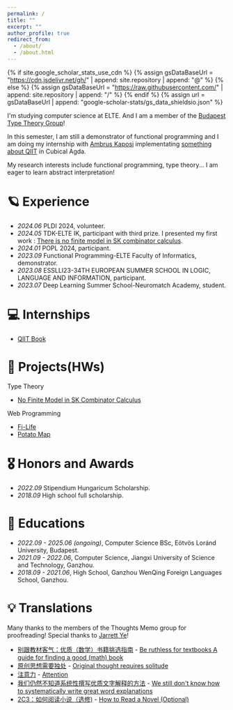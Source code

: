 ```yaml
---
permalink: /
title: ""
excerpt: ""
author_profile: true
redirect_from: 
  - /about/
  - /about.html
---
```


{% if site.google_scholar_stats_use_cdn %}
{% assign gsDataBaseUrl = "https://cdn.jsdelivr.net/gh/" | append: site.repository | append: "@" %}
{% else %}
{% assign gsDataBaseUrl = "https://raw.githubusercontent.com/" | append: site.repository | append: "/" %}
{% endif %}
{% assign url = gsDataBaseUrl | append: "google-scholar-stats/gs_data_shieldsio.json" %}

<span class='anchor' id='about-me'></span>

I'm studying computer science at ELTE. And I am a member of the [Budapest Type Theory Group](https://bitbucket.org/akaposi/tipuselmelet/src/master/)!

In this semester, I am still a demonstrator of functional programming and I am doing my internship with [Ambrus Kaposi](https://akaposi.github.io/) implementating [something about QIIT](https://github.com/akaposi/langs) in Cubical Agda.

My research interests include functional programming, type theory... I am eager to learn abstract interpretation!


# 🪐 Experience
- *2024.06* PLDI 2024, volunteer.
- *2024.05* TDK-ELTE IK, participant with third prize. I presented my first work : [There is no finite model in SK combinator calculus](https://github.com/JanetYin/JanetYin.github.io/blob/main/docs/No%20finite%20model%20in%20SK%20combinator%20calculus.pdf).
- *2024.01* POPL 2024, participant.
- *2023.09* Functional Programming-ELTE Faculty of Informatics, demonstrator. 
- *2023.08* ESSLLI23-34TH EUROPEAN SUMMER SCHOOL IN LOGIC, LANGUAGE AND INFORMATION, participant. 
- *2023.07* Deep Learning Summer School-Neuromatch Academy, student.


# 💻 Internships
- [QIIT Book](https://github.com/akaposi/langs)
  
# 👾 Projects(HWs)
Type Theory
- [No Finite Model in SK Combinator Calculus](https://github.com/akaposi/langs/blob/main/untyped-sk/NoFiniteModel.agda)

Web Programming
- [Fi-Life](https://people.inf.elte.hu/s5owd3/Fi-Life/index.html)
- [Potato Map](https://people.inf.elte.hu/s5owd3/Potato-Map/game.html)

# 🎖 Honors and Awards
- *2022.09* Stipendium Hungaricum Scholarship. 
- *2018.09* High school full scholarship. 

# 📖 Educations
- *2022.09 - 2025.06 (ongoing)*, Computer Science BSc, Eötvös Loránd University, Budapest.
- *2021.09 - 2022.06*, Computer Science, Jiangxi University of Science and Technology, Ganzhou.
- *2018.09 - 2021.06*, High School, Ganzhou WenQing Foreign Languages School, Ganzhou. 

# 💡 Translations
Many thanks to the members of the Thoughts Memo group for proofreading! Special thanks to [Jarrett Ye](https://github.com/L-M-Sherlock)!
- [别跟教材客气：优质（数学）书籍挑选指南](https://zhuanlan.zhihu.com/p/619764249) - [Be ruthless for textbooks A guide for finding a good (math) book](https://docs.google.com/document/d/e/2PACX-1vTkqKg5IxCmPbw7JqnAWxoypaYNFH3XJd4UgYw4PufP09zzzW6j3v-CYXZkpD83sVrzygvg7gLbjM_Q/pub)
- [原创思想需要独处](https://zhuanlan.zhihu.com/p/621750727) - [Original thought requires solitude](https://notes.andymatuschak.org/zPLYeEZ1gQRNMFeuBQt6Gmo)
- [注意力](https://zhuanlan.zhihu.com/p/650257646) - [Attention](https://supermemo.guru/wiki/Attention)
- [我们仍然不知道系统性撰写优质文字解释的方法](https://zhuanlan.zhihu.com/p/657707474) - [We still don't know how to systematically write great word explanations](https://wiki.issarice.com/wiki/We_still_don%27t_know_how_to_systematically_write_great_word_explanations)
- [2C3：如何阅读小说（选修)](https://zhuanlan.zhihu.com/p/665212298) - [How to Read a Novel (Optional)](https://refold.la/roadmap/stage-2/c/how-to-read-a-novel)

